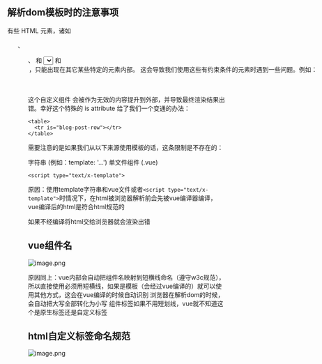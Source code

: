 ## 解析dom模板时的注意事项

有些 HTML 元素，诸如 <ul>、<ol>、<table> 和 <select>，对于哪些元素可以出现在其内部是有严格限制的。而有些元素，诸如 <li>、<tr> 和 <option>，只能出现在其它某些特定的元素内部。

这会导致我们使用这些有约束条件的元素时遇到一些问题。例如：

<table>
  <blog-post-row></blog-post-row>
</table>
这个自定义组件 <blog-post-row> 会被作为无效的内容提升到外部，并导致最终渲染结果出错。幸好这个特殊的 is attribute 给了我们一个变通的办法：

```
<table>
  <tr is="blog-post-row"></tr>
</table>
```

需要注意的是如果我们从以下来源使用模板的话，这条限制是不存在的：

字符串 (例如：template: '...')
单文件组件 (.vue)

`<script type="text/x-template">`

原因：使用template字符串和vue文件或者`<script type="text/x-template">`时情况下，在html被浏览器解析前会先被vue编译器编译，vue编译后的html是符合html规范的

如果不经编译将html交给浏览器就会渲染出错

## vue组件名

![image.png](https://i.loli.net/2021/05/14/qtjNc5ib2KzvW6V.png)

原因同上：vue内部会自动把组件名映射到短横线命名（遵守w3c规范），所以直接使用必须用短横线，如果是模板（会经过vue编译的）就可以使用其他方式，这会在vue编译的时候自动识别
浏览器在解析dom的时候，会自动把大写全部转化为小写
组件标签如果不用短划线，vue就不知道这个是原生标签还是自定义标签
## html自定义标签命名规范

![image.png](https://i.loli.net/2021/05/14/3T1zJIbAYarGncx.png)

